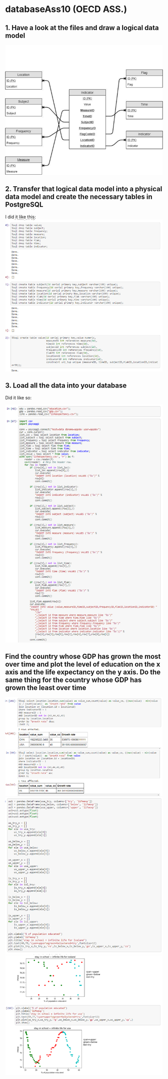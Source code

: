 # databaseAss10 (OECD ASS.)

## 1. Have a look at the files and draw a logical data model


![Alternate image text](https://github.com/kasperpagh/databaseAss10/blob/master/imgs/data1%20(1).jpg)


## 2. Transfer that logical data model into a physical data model and create the necessary tables in PostgreSQL

I did it like this: 
![](https://github.com/kasperpagh/databaseAss10/blob/master/imgs/Capture.PNG)



## 3. Load all the data into your database

Did it like so: 

![](https://github.com/kasperpagh/databaseAss10/blob/master/imgs/Capture2.PNG)


## Find the country whose GDP has grown the most over time and plot the level of education on the x axis and the life expectancy on the y axis. Do the same thing for the country whose GDP has grown the least over time

![](https://github.com/kasperpagh/databaseAss10/blob/master/imgs/Capture3.PNG)
![](https://github.com/kasperpagh/databaseAss10/blob/master/imgs/Capture4.PNG)
![](https://github.com/kasperpagh/databaseAss10/blob/master/imgs/Capture5.PNG)
![](https://github.com/kasperpagh/databaseAss10/blob/master/imgs/Capture6.PNG)
